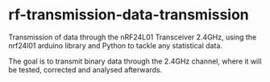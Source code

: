 # rf-transmission-data-transmission
Transmission of data through the nRF24L01 Transceiver 2.4GHz, using the nrf24l01 arduino library and Python to tackle any statistical data.

The goal is to transmit binary data through the 2.4GHz channel, where it will be tested, corrected and analysed afterwards.